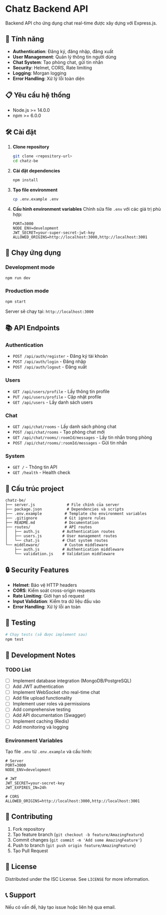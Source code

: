 # Chatz Backend API

Backend API cho ứng dụng chat real-time được xây dựng với Express.js.

## 🚀 Tính năng

- **Authentication**: Đăng ký, đăng nhập, đăng xuất
- **User Management**: Quản lý thông tin người dùng
- **Chat System**: Tạo phòng chat, gửi tin nhắn
- **Security**: Helmet, CORS, Rate limiting
- **Logging**: Morgan logging
- **Error Handling**: Xử lý lỗi toàn diện

## 📋 Yêu cầu hệ thống

- Node.js >= 14.0.0
- npm >= 6.0.0

## 🛠️ Cài đặt

1. **Clone repository**
   ```bash
   git clone <repository-url>
   cd chatz-be
   ```

2. **Cài đặt dependencies**
   ```bash
   npm install
   ```

3. **Tạo file environment**
   ```bash
   cp .env.example .env
   ```

4. **Cấu hình environment variables**
   Chỉnh sửa file `.env` với các giá trị phù hợp:
   ```env
   PORT=3000
   NODE_ENV=development
   JWT_SECRET=your-super-secret-jwt-key
   ALLOWED_ORIGINS=http://localhost:3000,http://localhost:3001
   ```

## 🚀 Chạy ứng dụng

### Development mode
```bash
npm run dev
```

### Production mode
```bash
npm start
```

Server sẽ chạy tại: `http://localhost:3000`

## 📚 API Endpoints

### Authentication
- `POST /api/auth/register` - Đăng ký tài khoản
- `POST /api/auth/login` - Đăng nhập
- `POST /api/auth/logout` - Đăng xuất

### Users
- `GET /api/users/profile` - Lấy thông tin profile
- `PUT /api/users/profile` - Cập nhật profile
- `GET /api/users` - Lấy danh sách users

### Chat
- `GET /api/chat/rooms` - Lấy danh sách phòng chat
- `POST /api/chat/rooms` - Tạo phòng chat mới
- `GET /api/chat/rooms/:roomId/messages` - Lấy tin nhắn trong phòng
- `POST /api/chat/rooms/:roomId/messages` - Gửi tin nhắn

### System
- `GET /` - Thông tin API
- `GET /health` - Health check

## 🔧 Cấu trúc project

```
chatz-be/
├── server.js              # File chính của server
├── package.json           # Dependencies và scripts
├── .env.example          # Template cho environment variables
├── .gitignore            # Git ignore rules
├── README.md             # Documentation
├── routes/               # API routes
│   ├── auth.js          # Authentication routes
│   ├── users.js         # User management routes
│   └── chat.js          # Chat system routes
└── middleware/           # Custom middleware
    ├── auth.js          # Authentication middleware
    └── validation.js    # Validation middleware
```

## 🔒 Security Features

- **Helmet**: Bảo vệ HTTP headers
- **CORS**: Kiểm soát cross-origin requests
- **Rate Limiting**: Giới hạn số request
- **Input Validation**: Kiểm tra dữ liệu đầu vào
- **Error Handling**: Xử lý lỗi an toàn

## 🧪 Testing

```bash
# Chạy tests (sẽ được implement sau)
npm test
```

## 📝 Development Notes

### TODO List
- [ ] Implement database integration (MongoDB/PostgreSQL)
- [ ] Add JWT authentication
- [ ] Implement WebSocket cho real-time chat
- [ ] Add file upload functionality
- [ ] Implement user roles và permissions
- [ ] Add comprehensive testing
- [ ] Add API documentation (Swagger)
- [ ] Implement caching (Redis)
- [ ] Add monitoring và logging

### Environment Variables
Tạo file `.env` từ `.env.example` và cấu hình:

```env
# Server
PORT=3000
NODE_ENV=development

# JWT
JWT_SECRET=your-secret-key
JWT_EXPIRES_IN=24h

# CORS
ALLOWED_ORIGINS=http://localhost:3000,http://localhost:3001
```

## 🤝 Contributing

1. Fork repository
2. Tạo feature branch (`git checkout -b feature/AmazingFeature`)
3. Commit changes (`git commit -m 'Add some AmazingFeature'`)
4. Push to branch (`git push origin feature/AmazingFeature`)
5. Tạo Pull Request

## 📄 License

Distributed under the ISC License. See `LICENSE` for more information.

## 📞 Support

Nếu có vấn đề, hãy tạo issue hoặc liên hệ qua email.
